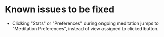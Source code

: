 # Known issues to be fixed
* Clicking "Stats" or "Preferences" during ongoing meditation jumps to "Meditation Preferences", instead of view assigned to clicked button.
